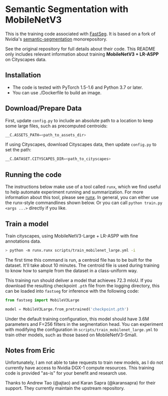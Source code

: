 # Semantic Segmentation with MobileNetV3

This is the training code associated with [FastSeg](https://github.com/ekzhang/fastseg). It is based on a fork of Nvidia's [semantic-segmentation](https://github.com/NVIDIA/semantic-segmentation) monorepository.

See the original repository for full details about their code. This README only includes relevant information about training **MobileNetV3 + LR-ASPP** on Cityscapes data.

## Installation

- The code is tested with PyTorch 1.5-1.6 and Python 3.7 or later.
- You can use ./Dockerfile to build an image.

## Download/Prepare Data

First, update `config.py` to include an absolute path to a location to keep some large files, such as precomputed centroids:

```python
__C.ASSETS_PATH=<path_to_assets_dir>
```

If using Cityscapes, download Cityscapes data, then update `config.py` to set the path:

```python
__C.DATASET.CITYSCAPES_DIR=<path_to_cityscapes>
```

## Running the code

The instructions below make use of a tool called `runx`, which we find useful to help automate experiment running and summarization. For more information about this tool, please see [runx](https://github.com/NVIDIA/runx).
In general, you can either use the runx-style commandlines shown below. Or you can call `python train.py <args ...>` directly if you like.

## Train a model

Train cityscapes, using MobileNetV3-Large + LR-ASPP with fine annotations data.

```bash
> python -m runx.runx scripts/train_mobilenet_large.yml -i
```

The first time this command is run, a centroid file has to be built for the dataset. It'll take about 10 minutes. The centroid file is used during training to know how to sample from the dataset in a class-uniform way.

This training run should deliver a model that achieves 72.3 mIoU. If you download the resulting checkpoint `.pth` file from the logging directory, this can be loaded into `fastseg` for inference with the following code:

```python
from fastseg import MobileV3Large

model = MobileV3Large.from_pretrained('checkpoint.pth')
```

Under the default training configuration, this model should have 3.6M parameters and F=256 filters in the segmentation head. You can experiment with modifying the configuration in `scripts/train_mobilenet_large.yml` to train other models, such as those based on MobileNetV3-Small.

## Notes from Eric

Unfortunately, I am not able to take requests to train new models, as I do not currently have access to Nvidia DGX-1 compute resources. This training code is provided "as-is" for your benefit and research use.

Thanks to Andrew Tao (@ajtao) and Karan Sapra (@karansapra) for their support. They currently maintain the upstream repository.
